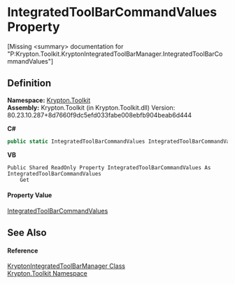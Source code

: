 # IntegratedToolBarCommandValues Property


\[Missing &lt;summary&gt; documentation for "P:Krypton.Toolkit.KryptonIntegratedToolBarManager.IntegratedToolBarCommandValues"\]



## Definition
**Namespace:** <a href="79d2eac2-21f4-54ff-7552-b20c33c30600.md">Krypton.Toolkit</a>  
**Assembly:** Krypton.Toolkit (in Krypton.Toolkit.dll) Version: 80.23.10.287+8d7660f9dc5efd033fabe008ebfb904beab6d444

**C#**
``` C#
public static IntegratedToolBarCommandValues IntegratedToolBarCommandValues { get; }
```
**VB**
``` VB
Public Shared ReadOnly Property IntegratedToolBarCommandValues As IntegratedToolBarCommandValues
	Get
```



#### Property Value
<a href="89ff486c-fa4a-526a-6874-de1c8b082ecd.md">IntegratedToolBarCommandValues</a>

## See Also


#### Reference
<a href="4b9cc24d-edc4-08dd-52a4-dabaf98bcaa2.md">KryptonIntegratedToolBarManager Class</a>  
<a href="79d2eac2-21f4-54ff-7552-b20c33c30600.md">Krypton.Toolkit Namespace</a>  
